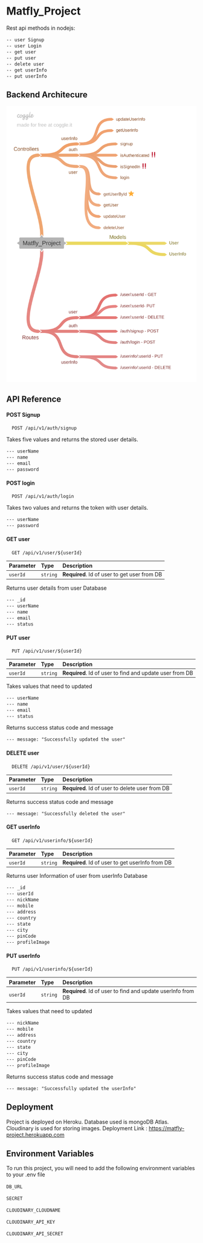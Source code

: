 
# Matfly_Project

Rest api methods in nodejs:

```http
-- user Signup
-- user Login
-- get user
-- put user
-- delete user
-- get userInfo
-- put userInfo 
```


## Backend Architecure

![App Screenshot](https://github.com/ASHIK-S-NAIR/Matfly_Project/blob/master/Matfly_Project.png)


## API Reference

#### POST Signup

```http
  POST /api/v1/auth/signup
```
Takes five values and returns the stored user details.

```http
--- userName
--- name
--- email
--- password
```

#### POST login

```http
  POST /api/v1/auth/login
```
Takes two values and returns the token with user details.
```http
--- userName
--- password
```

#### GET user

```http
  GET /api/v1/user/${userId}
```

| Parameter | Type     | Description                       |
| :-------- | :------- | :-------------------------------- |
| `userId`      | `string` | **Required**. Id of user to get user from DB |

Returns user details from user Database
```http
--- _id
--- userName
--- name
--- email
--- status
```

#### PUT user

```http
  PUT /api/v1/user/${userId}
```

| Parameter | Type     | Description                       |
| :-------- | :------- | :-------------------------------- |
| `userId`      | `string` | **Required**. Id of user to find and update user from DB |

Takes values that need to updated
```http
--- userName
--- name
--- email
--- status
```

Returns success status code and message
```http
--- message: "Successfully updated the user"
```

#### DELETE user

```http
  DELETE /api/v1/user/${userId}
```

| Parameter | Type     | Description                       |
| :-------- | :------- | :-------------------------------- |
| `userId`      | `string` | **Required**. Id of user to delete user from DB |

Returns success status code and message
```http
--- message: "Successfully deleted the user"
```

#### GET userInfo

```http
  GET /api/v1/userinfo/${userId}
```

| Parameter | Type     | Description                       |
| :-------- | :------- | :-------------------------------- |
| `userId`      | `string` | **Required**. Id of user to get userInfo from DB |

Returns user Information of user from userInfo Database
```http
--- _id
--- userId
--- nickName
--- mobile
--- address
--- country
--- state
--- city
--- pinCode
--- profileImage
```

#### PUT userInfo

```http
  PUT /api/v1/userinfo/${userId}
```

| Parameter | Type     | Description                       |
| :-------- | :------- | :-------------------------------- |
| `userId`      | `string` | **Required**. Id of user to find and update userInfo from DB |

Takes values that need to updated
```http
--- nickName
--- mobile
--- address
--- country
--- state
--- city
--- pinCode
--- profileImage
```

Returns success status code and message
```http
--- message: "Successfully updated the userInfo"
```

## Deployment

Project is deployed on Heroku. Database used is mongoDB Atlas. Cloudinary is used for storing images.
 Deployment Link : https://matfly-project.herokuapp.com




## Environment Variables

To run this project, you will need to add the following environment variables to your .env file

`DB_URL`
 
`SECRET`

`CLOUDINARY_CLOUDNAME`

`CLOUDINARY_API_KEY`

`CLOUDINARY_API_SECRET`



